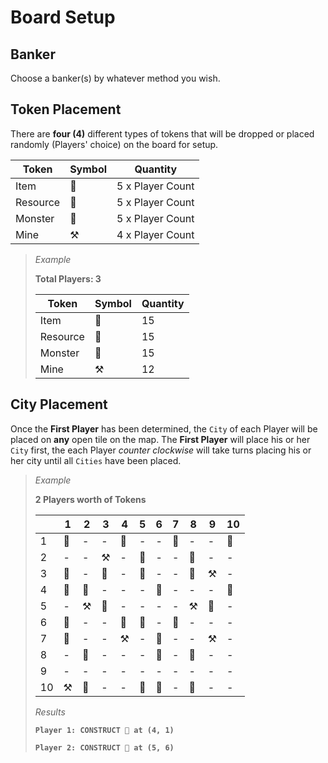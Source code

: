 # Board Setup

## Banker
Choose a banker(s) by whatever method you wish.

## Token Placement
There are **four (4)** different types of tokens that will be dropped or placed randomly (Players' choice) on the board for setup.

|Token|Symbol|Quantity|
|---|---|---|
|Item|🎁|5 x Player Count|
|Resource|💎|5 x Player Count|
|Monster|🧟|5 x Player Count|
|Mine|⚒️|4 x Player Count|

> *Example*
> 
> **Total Players: 3**
> 
> |Token|Symbol|Quantity|
> |---|---|---|
> |Item|🎁|15|
> |Resource|💎|15|
> |Monster|🧟|15|
> |Mine|⚒️|12|

## City Placement
Once the **First Player** has been determined, the `City` of each Player will be placed on **any** open tile on the map.  The **First Player** will place his or her `City` first, the each Player *counter clockwise* will take turns placing his or her city until all `Cities` have been placed.

> *Example*
> 
> **2 Players worth of Tokens**
> 
> ||1|2|3|4|5|6|7|8|9|10|
> |-|-|-|-|-|-|-|-|-|-|-|
> |1|💎|-|-|🏰|-|-|💎|-|-|🎁|
> |2|-|-|⚒️|-|🎁|-|-|🧟|-|-|
> |3|🧟|-|💎|-|🧟|-|-|💎|⚒️|-|
> |4|🎁|💎|-|-|-|💎|-|-|-|🎁|
> |5|-|⚒️|🧟|-|-|-|-|⚒️|🎁|-|
> |6|🎁|-|-|💎|🏰|-|🧟|-|-|-|
> |7|🧟|-|-|⚒️|-|🎁|-|-|⚒️|-|
> |8|-|💎|-|-|-|🧟|-|🎁|-|-|
> |9|-|-|-|-|-|-|-|-|-|-|
> |10|⚒️|🎁|-|-|💎|🎁|-|🧟|-|-|
> 
> *Results*
> 
> **`Player 1: CONSTRUCT 🏰 at (4, 1)`**
> 
> **`Player 2: CONSTRUCT 🏰 at (5, 6)`**